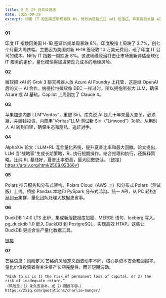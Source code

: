 ```yaml
---
title: 9 月 29 日资读速递
date: 2025-09-29
excerpt: 印度 IT 股因美签新规暴跌 8%，微软纳德拉忙拉 xAI 防落伍，苹果砸钱自建 AI 追赶 Siri 大升级！量化界 LLM+RL 混搭提升夏普，Polars 云端分布式搞定大数据，DuckDB 加密 HTAP 更稳当。芒格直言风险非波动，乃资本永损或回报不足。悬念：AI 时代，谁主沉浮？
---
```


**01** 

印度 IT 指数因美国 H-1B 签证新规单周暴跌 8%。印度股指上周跌了 2.7%，创七个月最大周跌幅。主要因为美国对新 H-1B 签证收 10 万美元费用，砸了印度 IT 公司的成本。Nifty IT 指数一周跌近 8%。这波地缘政治打击让市场重新评估全球化 IT 服务的定价，量化模型得加进劳动力成本的地缘风险。

**02** 

微软把 xAI 的 Grok 3 聊天机器人放 Azure AI Foundry 上托管，这是继 OpenAI 后的又一 AI 合作。纳德拉怕微软像 DEC 一样过时，所以拥抱所有大 LLM，确保 Azure 成 AI 基础。Copilot 上周刚加了 Claude 4。

**03** 

苹果加速内部 LLM“Veritas”，重塑 Siri。库克说 AI 是几十年来最大变革，必须赢，并砸钱投资。内部用“Veritas”LLM 测试新 Siri（“Linwood”）功能。从用别人 AI 转到自建，确保生态和隐私，追赶对手。

**04** 

AlphaXiv 论文：LLM+RL 混合量化系统，提升夏普比率和最大回撤。论文提出， LLM 当“战略家”生成长期策略，RL 执行短期操作。结合推理和执行，还解释策略。比纯 RL 基线好，夏普比率更高，最大回撤更低。
[链接] https://arxiv.org/html/2508.02366v1

**05** 

Polars 推云服务和分布式架构。Polars Cloud（AWS 上）和分布式 Polars（测试版）上线。桥接 Pandas 本地和 PySpark 分布式鸿沟。统一 API，从 PC 轻松扩展到云集群，量化团队处理大数据更省事。

**06** 

DuckDB 1.4.0 LTS 出炉，集成新版数据库加密、MERGE 语句、Iceberg 写入。pg_duckdb 1.0 嵌入 DuckDB 到 PostgreSQL，实现高效 HTAP。这些让 DuckDB 更适合生产量化数据工具。

[链接](https://duckdb.org/2025/09/16/announcing-duckdb-140.html)

**07** 

芒格语录：风险定义.芒格的风险定义跟波动率不同，核心是资本安全和回报率。量化价值投资者得关注资产长期完整性，而非短期波动。

    “Risk to us is 1) the risk of permanent loss of capital, or 2) the risk of inadequate return.”
    （风险是：1）永久丢资本，或 2）回报不够。）
    https://25iq.com/quotations/charlie-munger/
